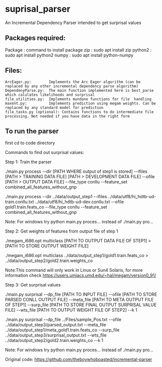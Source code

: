 # suprisal_parser

An Incremental Dependency Parser intended to get surprisal values

## Packages required:
Package : command to install package
zip :     sudo apt install zip
python2 : sudo apt install python2
numpy :   sudo apt install python-numpy

## Files:
	ArcEager.py:		Implements the Arc Eager algorithm (can be replaced by any other incremental dependency parse algorithm)
	DependenyParse.py: 	The main function implemented here is best_parse which calulates likelihoods and surprisal
	file_utilities.py:	Implements mundane functions for file  handling
	maxent.py:			Implements prediction using megam weights. Can be replaced by any standard model for prediction
	file_tasks.py (optional): Contains functions to do intermediate file processing. Not needed if you have data in the right form

## To run the parser

first cd to code directory

Commands to find out surprisal values:

Step 1: Train the parser

./main.py process --dir [PATH WHERE output of step1 is stored] --ifiles [PATH > TRAINING DATA FILE] [PATH > DEVELOPMENT DATA FILE] --ofile [PATH > OUTPUT DATA FILE] --file_type conllu --feature_set combined_all_features_without_gnp

./main.py process --dir ../data/output_step1 --ifiles ../data/utf8/hi_hdtb-ud-train.conllu.txt ../data/utf8/hi_hdtb-ud-dev.conllu.txt --ofile gold1.train.feats_co --file_type conllu --feature_set combined_all_features_without_gnp

Note: For windows try python main.py proces... instead of ./main.py pro...

Step 2: Get weights of features from output file of step 1

./megam_i686.opt multiclass [PATH TO OUTPUT DATA FILE OF STEP1] > [PATH TO STORE OUTPUT WEIGHT FILE]

./megam_i686.opt multiclass ../data/output_step1/gold1.train.feats_co > ../data/output_step2/gold2.train.weights_co

Note:This command will only work in Linus or Sun4 Solaris, for more information check https://users.umiacs.umd.edu/~hal/megam/version0_91/


Step 3: Get surprisal values

 ./main.py surprisal --dp_file [PATH TO INPUT FILE] --ofile [PATH TO STORE PARSED CONLL OUTPUT FILE] --meta_file [PATH TO META OUTPUT FILE OF STEP1] --surp_file [PATH TO STORE FINAL OUTPUT SURPRISAL VALUE FILE] --wts_file [PATH TO OUTPUT WEIGHT FILE OF STEP2] --k 1 

 ./main.py surprisal --dp_file ../Files/sample_Pos.txt --ofile ../data/output_step3/parsed_output.txt --meta_file ../data/output_step1/meta_gold1.train.feats_co --surp_file ../data/output_step3/surprisal_output.txt --wts_file ../data/output_step2/gold2.train.weights_co --k 1  


Note: For windows try python main.py proces... instead of ./main.py pro...


Original code: https://github.com/theboywhoboasted/incremental-parser
